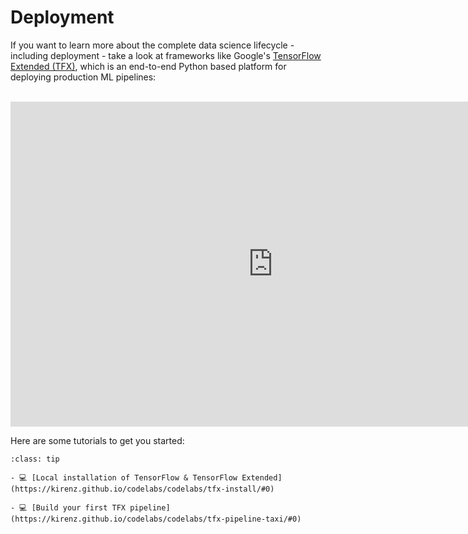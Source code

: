 # Deployment

If you want to learn more about the complete data science lifecycle - including deployment - take a look at frameworks like Google's [TensorFlow Extended (TFX)](https://www.tensorflow.org/tfx), which is an end-to-end Python based platform for deploying production ML pipelines: 

<br>

<iframe src="https://docs.google.com/presentation/d/e/2PACX-1vRmBRxASJDpaFKZ9Y0M1Pgnr1R7nTz_Vg-H_mHkxhGKpw1Gb7Ca-oy8-mHZH1Rl9mqngc1rdEGgwNXo/embed?start=false&loop=false&delayms=3000" frameborder="0" width="840" height="520" allowfullscreen="true" mozallowfullscreen="true" webkitallowfullscreen="true"></iframe>

<br>

Here are some tutorials to get you started:

```{admonition} TFX  
:class: tip

- 💻 [Local installation of TensorFlow & TensorFlow Extended](https://kirenz.github.io/codelabs/codelabs/tfx-install/#0)

- 💻 [Build your first TFX pipeline](https://kirenz.github.io/codelabs/codelabs/tfx-pipeline-taxi/#0)

```